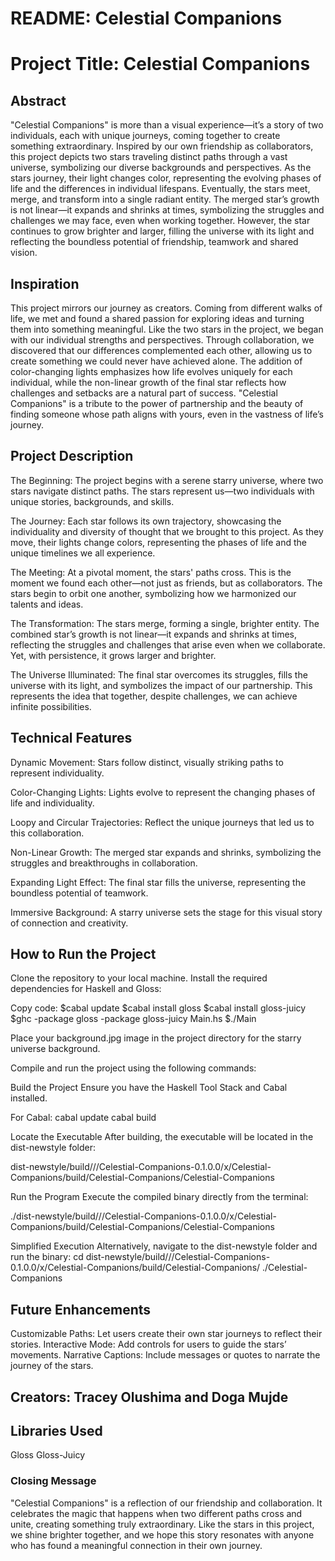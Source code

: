 # README: Celestial Companions
# Project Title: Celestial Companions

## Abstract

"Celestial Companions" is more than a visual experience—it’s a story of two individuals, each with unique journeys, coming together to create something extraordinary. Inspired by our own friendship as collaborators, this project depicts two stars traveling distinct paths through a vast universe, symbolizing our diverse backgrounds and perspectives. As the stars journey, their light changes color, representing the evolving phases of life and the differences in individual lifespans. Eventually, the stars meet, merge, and transform into a single radiant entity. The merged star’s growth is not linear—it expands and shrinks at times, symbolizing the struggles and challenges we may face, even when working together. However, the star continues to grow brighter and larger, filling the universe with its light and reflecting the boundless potential of friendship, teamwork and shared vision.


## Inspiration

This project mirrors our journey as creators. Coming from different walks of life, we met and found a shared passion for exploring ideas and turning them into something meaningful. Like the two stars in the project, we began with our individual strengths and perspectives. Through collaboration, we discovered that our differences complemented each other, allowing us to create something we could never have achieved alone. The addition of color-changing lights emphasizes how life evolves uniquely for each individual, while the non-linear growth of the final star reflects how challenges and setbacks are a natural part of success. "Celestial Companions" is a tribute to the power of partnership and the beauty of finding someone whose path aligns with yours, even in the vastness of life’s journey.


## Project Description

The Beginning:
The project begins with a serene starry universe, where two stars navigate distinct paths. The stars represent us—two individuals with unique stories, backgrounds, and skills.

The Journey:
Each star follows its own trajectory, showcasing the individuality and diversity of thought that we brought to this project. As they move, their lights change colors, representing the phases of life and the unique timelines we all experience.

The Meeting:
At a pivotal moment, the stars' paths cross. This is the moment we found each other—not just as friends, but as collaborators. The stars begin to orbit one another, symbolizing how we harmonized our talents and ideas.

The Transformation:
The stars merge, forming a single, brighter entity. The combined star’s growth is not linear—it expands and shrinks at times, reflecting the struggles and challenges that arise even when we collaborate. Yet, with persistence, it grows larger and brighter.

The Universe Illuminated:
The final star overcomes its struggles, fills the universe with its light, and symbolizes the impact of our partnership. This represents the idea that together, despite challenges, we can achieve infinite possibilities.


## Technical Features

Dynamic Movement: Stars follow distinct, visually striking paths to represent individuality.

Color-Changing Lights: Lights evolve to represent the changing phases of life and individuality.

Loopy and Circular Trajectories: Reflect the unique journeys that led us to this collaboration.

Non-Linear Growth: The merged star expands and shrinks, symbolizing the struggles and breakthroughs in collaboration.

Expanding Light Effect: The final star fills the universe, representing the boundless potential of teamwork.

Immersive Background: A starry universe sets the stage for this visual story of connection and creativity.


## How to Run the Project 

Clone the repository to your local machine.
Install the required dependencies for Haskell and Gloss:

Copy code:
$cabal update
$cabal install gloss
$cabal install gloss-juicy
$ghc -package gloss -package gloss-juicy Main.hs
$./Main  

Place your background.jpg image in the project directory for the starry universe background.

Compile and run the project using the following commands:

Build the Project
Ensure you have the Haskell Tool Stack and Cabal installed.

For Cabal:
cabal update
cabal build

Locate the Executable
After building, the executable will be located in the dist-newstyle folder:

dist-newstyle/build/<platform>/<ghc-version>/Celestial-Companions-0.1.0.0/x/Celestial-Companions/build/Celestial-Companions/Celestial-Companions

Run the Program
Execute the compiled binary directly from the terminal:

./dist-newstyle/build/<platform>/<ghc-version>/Celestial-Companions-0.1.0.0/x/Celestial-Companions/build/Celestial-Companions/Celestial-Companions

Simplified Execution
Alternatively, navigate to the dist-newstyle folder and run the binary:
cd dist-newstyle/build/<platform>/<ghc-version>/Celestial-Companions-0.1.0.0/x/Celestial-Companions/build/Celestial-Companions/
./Celestial-Companions


## Future Enhancements

Customizable Paths: Let users create their own star journeys to reflect their stories.
Interactive Mode: Add controls for users to guide the stars’ movements.
Narrative Captions: Include messages or quotes to narrate the journey of the stars.


## Creators: Tracey Olushima and Doga Mujde
## Libraries Used
Gloss
Gloss-Juicy


### Closing Message

"Celestial Companions" is a reflection of our friendship and collaboration. It celebrates the magic that happens when two different paths cross and unite, creating something truly extraordinary. Like the stars in this project, we shine brighter together, and we hope this story resonates with anyone who has found a meaningful connection in their own journey.






